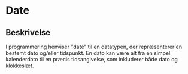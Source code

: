 # Date

## Beskrivelse

I programmering henviser "date" til en datatypen, der repræsenterer en bestemt dato og/eller tidspunkt. En dato kan være alt fra en simpel kalenderdato til en præcis tidsangivelse, som inkluderer både dato og klokkeslæt.
